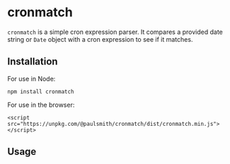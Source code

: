 # cronmatch

`cronmatch` is a simple cron expression parser. It compares a provided date string or `Date` object with a cron expression to see if it matches.

## Installation

For use in Node:
```
npm install cronmatch
```

For use in the browser:
```
<script src="https://unpkg.com/@paulsmith/cronmatch/dist/cronmatch.min.js"></script>
```

## Usage